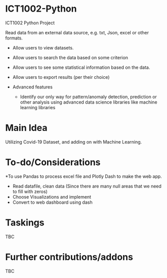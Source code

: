 # ICT1002-Python
ICT1002 Python Project

Read data from an external data source, e.g. txt, Json, excel or other formats.
* Allow users to view datasets.
* Allow users to search the data based on some criterion
* Allow users to see some statistical information based on the data.

* Allow users to export results (per their choice)
* Advanced features
  * Identify our only way for pattern/anomaly detection, prediction or other analysis using advanced data science libraries like machine learning libraries

# Main Idea

Utilizing Covid-19 Dataset, and adding on with Machine Learning.

# To-do/Considerations

*To use Pandas to process excel file and Plotly Dash to make the web app.
* Read datafile, clean data (Since there are many null areas that we need to fill with zeros)
* Choose Visualizations and implement
* Convert to web dashboard using dash


# Taskings

TBC

# Further contributions/addons

TBC

